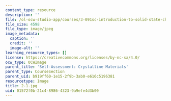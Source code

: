```yaml
---
content_type: resource
description: ''
file: /ol-ocw-studio-app/courses/3-091sc-introduction-to-solid-state-chemistry-fall-2010/01572f0b21c4898643239a9efe4d3b00_2-1.jpg
file_size: 4598
file_type: image/jpeg
image_metadata:
  caption: ''
  credit: ''
  image-alt: ''
learning_resource_types: []
license: https://creativecommons.org/licenses/by-nc-sa/4.0/
ocw_type: OCWImage
parent_title: 'Self-Assessment: Crystalline Materials'
parent_type: CourseSection
parent_uid: b919ff60-1e15-2f9b-3ab0-e616c5196381
resourcetype: Image
title: 2-1.jpg
uid: 01572f0b-21c4-8986-4323-9a9efe4d3b00
---
```


